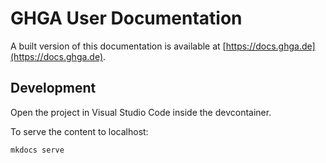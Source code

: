 # GHGA User Documentation

A built version of this documentation is available at [https://docs.ghga.de](https://docs.ghga.de).
## Development

Open the project in Visual Studio Code inside the devcontainer.

To serve the content to localhost:
```
mkdocs serve
```
